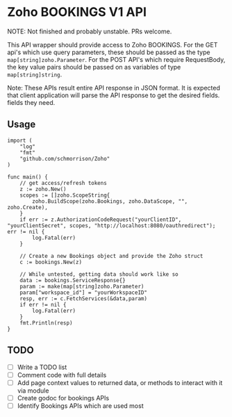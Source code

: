 # Zoho BOOKINGS V1 API

NOTE: Not finished and probably unstable. PRs welcome.

This API wrapper should provide access to Zoho BOOKINGS. For the GET api's which use query parameters, these should be passed as the type `map[string]zoho.Parameter`. For the POST API's which require RequestBody, the key value pairs should be passed on as variables of type `map[string]string`.

Note: These APIs result entire API response in JSON format. It is expected that client application will parse the API response to get the desired fields.
 fields they need.

## Usage
    import (
        "log"
        "fmt"
        "github.com/schmorrison/Zoho"
    )

    func main() {
        // get access/refresh tokens
        z := zoho.New()
        scopes := []zoho.ScopeString{
            zoho.BuildScope(zoho.Bookings, zoho.DataScope, "", zoho.Create),
        }
        if err := z.AuthorizationCodeRequest("yourClientID", "yourClientSecret", scopes, "http://localhost:8080/oauthredirect"); err != nil {
            log.Fatal(err)
        }

        // Create a new Bookings object and provide the Zoho struct
        c := bookings.New(z)

        // While untested, getting data should work like so
        data := bookings.ServiceResponse{}
        param := make(map[string]zoho.Parameter)
        param["workspace_id"] = "yourWorkspaceID"
        resp, err := c.FetchServices(&data,param)
        if err != nil {
            log.Fatal(err)
        }
        fmt.Println(resp)
    }

## TODO

- [ ] Write a TODO list
- [ ] Comment code with full details
- [ ] Add page context values to returned data, or methods to interact with it via module
- [ ] Create godoc for bookings APIs
- [ ] Identify Bookings APIs which are used most
